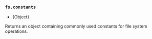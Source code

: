 ### `fs.constants`

* {Object}

Returns an object containing commonly used constants for file system
operations.
